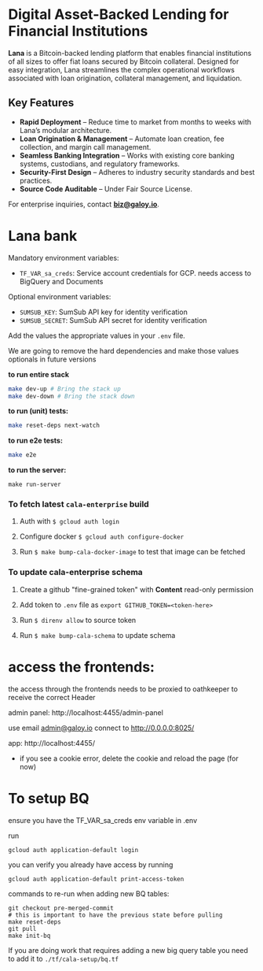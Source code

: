 # Digital Asset-Backed Lending for Financial Institutions

**Lana** is a Bitcoin-backed lending platform that enables financial institutions of all sizes to offer fiat loans secured by Bitcoin collateral. Designed for easy integration, Lana streamlines the complex operational workflows associated with loan origination, collateral management, and liquidation.

## Key Features

- **Rapid Deployment** – Reduce time to market from months to weeks with Lana’s modular architecture.
- **Loan Origination & Management** – Automate loan creation, fee collection, and margin call management.
- **Seamless Banking Integration** – Works with existing core banking systems, custodians, and regulatory frameworks.
- **Security-First Design** – Adheres to industry security standards and best practices.
- **Source Code Auditable** – Under Fair Source License.

For enterprise inquiries, contact **[biz@galoy.io](mailto:biz@galoy.io)**.


# Lana bank

Mandatory environment variables:
- `TF_VAR_sa_creds`: Service account credentials for GCP. needs access to BigQuery and Documents

Optional environment variables:
- `SUMSUB_KEY`: SumSub API key for identity verification
- `SUMSUB_SECRET`: SumSub API secret for identity verification

Add the values the appropriate values in your `.env` file.

We are going to remove the hard dependencies and make those values optionals in future versions

**to run entire stack**
```bash
make dev-up # Bring the stack up
make dev-down # Bring the stack down
```

**to run (unit) tests:**

```bash
make reset-deps next-watch
```

**to run e2e tests:**

```bash
make e2e
```

**to run the server:**

```
make run-server
```

### To fetch latest `cala-enterprise` build

1. Auth with `$ gcloud auth login`

1. Configure docker `$ gcloud auth configure-docker`

1. Run `$ make bump-cala-docker-image` to test that image can be fetched

### To update cala-enterprise schema

1. Create a github "fine-grained token" with **Content** read-only permission

1. Add token to `.env` file as `export GITHUB_TOKEN=<token-here>`

1. Run `$ direnv allow` to source token

1. Run `$ make bump-cala-schema` to update schema

# access the frontends:

the access through the frontends needs to be proxied to oathkeeper to receive the correct Header

admin panel: http://localhost:4455/admin-panel

use email admin@galoy.io
connect to http://0.0.0.0:8025/

app: http://localhost:4455/

- if you see a cookie error, delete the cookie and reload the page (for now)

# To setup BQ 

ensure you have the TF_VAR_sa_creds env variable in .env 

run 

```
gcloud auth application-default login
```

you can verify you already have access by running 
```
gcloud auth application-default print-access-token
```

commands to re-run when adding new BQ tables:

```
git checkout pre-merged-commit
# this is important to have the previous state before pulling
make reset-deps
git pull
make init-bq
```

If you are doing work that requires adding a new big query table you need to add it to `./tf/cala-setup/bq.tf`
